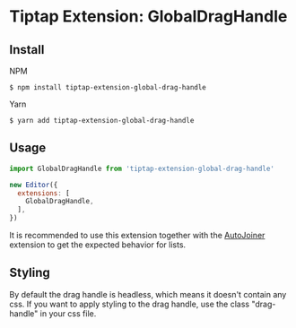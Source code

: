 # Tiptap Extension: GlobalDragHandle

## Install

NPM
```
$ npm install tiptap-extension-global-drag-handle
```

Yarn
```
$ yarn add tiptap-extension-global-drag-handle
```

## Usage

```js
import GlobalDragHandle from 'tiptap-extension-global-drag-handle'

new Editor({
  extensions: [
    GlobalDragHandle,
  ],
})
```
It is recommended to use this extension together with the [AutoJoiner](https://github.com/NiclasDev63/tiptap-extension-auto-joiner) extension to get the expected behavior for lists.

## Styling
By default the drag handle is headless, which means it doesn't contain any css.
If you want to apply styling to the drag handle, use the class "drag-handle" in your css file.
